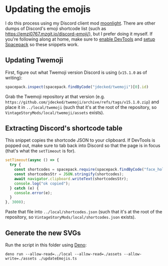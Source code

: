 # Updating the emojis

I do this process using my Discord client mod [moonlight](https://moonlight-mod.github.io/). There are other dumps of Discord's emoji shortcode list (such as <https://emzi0767.mzgit.io/discord-emoji/>), but I prefer doing it myself. If you're following along at home, make sure to [enable DevTools](https://moonlight-mod.github.io/ext-dev/devtools/#enabling-devtools) and [setup Spacepack](https://moonlight-mod.github.io/ext-dev/helpful-exts/#spacepack) so these snippets work.

## Updating Twemoji

First, figure out what Twemoji version Discord is using (`v15.1.0` as of writing):

```js
spacepack.inspect(spacepack.findByCode("jdecked/twemoji")[0].id)
````

Grab the Twemoji repository at that version (e.g. `https://github.com/jdecked/twemoji/archive/refs/tags/v15.1.0.zip`) and place it in `../local/twemoji` (such that it's at the root of the repository, so `VintageStoryMods/local/twemoji/assets` exists).

## Extracting Discord's shortcode table

This snippet copies the shortcode JSON to your clipboard. If DevTools is popped out, make sure to tab back into Discord so that the page is in focus (that's what the `setTimeout` is for).

```js
setTimeout(async () => {
  try {
    const shortcodes = spacepack.require(spacepack.findByCode("face_holding_back_tears", "surrogates")[0].id);
    const shortcodesStr = JSON.stringify(shortcodes);
    await navigator.clipboard.writeText(shortcodesStr);
    console.log("ok copied");
  } catch (e) {
    console.error(e);
  }
}, 3000);
````

Paste that file into `../local/shortcodes.json` (such that it's at the root of the repository, so `VintageStoryMods/local/shortcodes.json` exists).

## Generate the new SVGs

Run the script in this folder using [Deno](https://deno.com/):

```shell
deno run --allow-read=../local --allow-read=./assets --allow-write=./assets ./updateEmojis.ts
```
